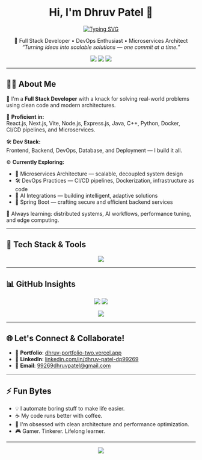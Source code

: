 <h1 align="center">Hi, I'm Dhruv Patel 👋</h1>

<p align="center">
  <a href="https://git.io/typing-svg">
    <img src="https://readme-typing-svg.demolab.com?font=Fira+Code&pause=1000&center=true&vCenter=true&width=435&lines=Hi%2C+I'm+Dhruv+Patel!;Full-Stack+Developer+%7C+Tech+Enthusiast;Building+Web+Apps+%26+Digital+Experiences;Always+Learning+%26+Exploring+New+Tech" alt="Typing SVG" />
  </a>
</p>


<p align="center">
  🚀 Full Stack Developer • DevOps Enthusiast • Microservices Architect<br>
  <i>“Turning ideas into scalable solutions — one commit at a time.”</i>
</p>

<p align="center">
  <a href="https://dhruv-portfolio-two.vercel.app" target="_blank"><img src="https://img.shields.io/badge/Portfolio-Visit-%2300C896?style=for-the-badge&logo=vercel&logoColor=white" /></a>
  <a href="https://www.linkedin.com/in/dhruv-patel-dp99269/" target="_blank"><img src="https://img.shields.io/badge/LinkedIn-Dhruv%20Patel-%230077B5?style=for-the-badge&logo=linkedin&logoColor=white" /></a>
  <a href="mailto:99269dhruvpatel@gmail.com"><img src="https://img.shields.io/badge/Gmail-Contact-%23D14836?style=for-the-badge&logo=gmail&logoColor=white" /></a>
</p>

---

## 🧑‍💻 About Me

🎯 I'm a **Full Stack Developer** with a knack for solving real-world problems using clean code and modern architectures.

💼 **Proficient in:**  
React.js, Next.js, Vite, Node.js, Express.js, Java, C++, Python, Docker, CI/CD pipelines, and Microservices.

🛠️ **Dev Stack:**  
Frontend, Backend, DevOps, Database, and Deployment — I build it all.

⚙️ **Currently Exploring:**
- 🧩 Microservices Architecture — scalable, decoupled system design
- 🛠️ DevOps Practices — CI/CD pipelines, Dockerization, infrastructure as code
- 🧠 AI Integrations — building intelligent, adaptive solutions
- 🌱 Spring Boot — crafting secure and efficient backend services

🌱 Always learning: distributed systems, AI workflows, performance tuning, and edge computing.

---

## 🔧 Tech Stack & Tools

<p align="center">
  <img src="https://skillicons.dev/icons?i=react,nextjs,nodejs,express,docker,vite,java,cpp,python,git,github,vscode,mongodb,mysql" />
</p>

---

## 📊 GitHub Insights

<p align="center">
  <img src="https://github-readme-stats.vercel.app/api?username=dhruvpatel99269&show_icons=true&theme=tokyonight&hide_border=true&rank_icon=github" />
  <img src="https://github-readme-stats.vercel.app/api/top-langs/?username=dhruvpatel99269&layout=compact&theme=tokyonight&hide_border=true" />
</p>

<p align="center">
  <img src="https://streak-stats.demolab.com/?user=dhruvpatel99269&theme=tokyonight&hide_border=true" />
</p>

---

## 🌐 Let's Connect & Collaborate!

- 🔗 **Portfolio**: [dhruv-portfolio-two.vercel.app](https://dhruv-portfolio-two.vercel.app/)
- 💼 **LinkedIn**: [linkedin.com/in/dhruv-patel-dp99269](https://www.linkedin.com/in/dhruv-patel-dp99269/)
- 📧 **Email**: [99269dhruvpatel@gmail.com](mailto:99269dhruvpatel@gmail.com)

---

## ⚡ Fun Bytes

- 💡 I automate boring stuff to make life easier.
- ☕ My code runs better with coffee.
- 🎯 I'm obsessed with clean architecture and performance optimization.
- 🎮 Gamer. Tinkerer. Lifelong learner.

---

<p align="center">
  <img src="https://visitor-badge.laobi.icu/badge?page_id=dhruv99269.dhruv99269" />
</p>

